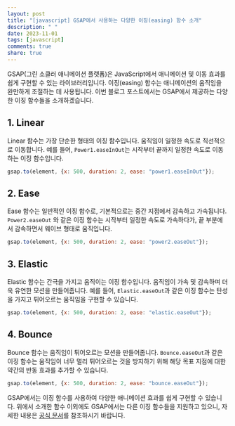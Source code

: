 ```yaml
---
layout: post
title: "[javascript] GSAP에서 사용하는 다양한 이징(easing) 함수 소개"
description: " "
date: 2023-11-01
tags: [javascript]
comments: true
share: true
---
```


GSAP(그린 소클러 애니메이션 플랫폼)은 JavaScript에서 애니메이션 및 이동 효과를 쉽게 구현할 수 있는 라이브러리입니다. 이징(easing) 함수는 애니메이션의 움직임을 완만하게 조절하는 데 사용됩니다. 이번 블로그 포스트에서는 GSAP에서 제공하는 다양한 이징 함수들을 소개하겠습니다.

## 1. Linear

Linear 함수는 가장 단순한 형태의 이징 함수입니다. 움직임이 일정한 속도로 직선적으로 이동합니다. 예를 들어, `Power1.easeInOut`는 시작부터 끝까지 일정한 속도로 이동하는 이징 함수입니다.

```javascript
gsap.to(element, {x: 500, duration: 2, ease: "power1.easeInOut"});
```

## 2. Ease

Ease 함수는 일반적인 이징 함수로, 기본적으로는 중간 지점에서 감속하고 가속됩니다. `Power2.easeOut` 와 같은 이징 함수는 시작부터 일정한 속도로 가속하다가, 끝 부분에서 감속하면서 웨이브 형태로 움직입니다.

```javascript
gsap.to(element, {x: 500, duration: 2, ease: "power2.easeOut"});
```

## 3. Elastic

Elastic 함수는 간극을 가지고 움직이는 이징 함수입니다. 움직임이 가속 및 감속하며 더욱 유연한 모션을 만들어줍니다. 예를 들어, `Elastic.easeOut`과 같은 이징 함수는 탄성을 가지고 튀어오르는 움직임을 구현할 수 있습니다.

```javascript
gsap.to(element, {x: 500, duration: 2, ease: "elastic.easeOut"});
```

## 4. Bounce

Bounce 함수는 움직임이 튀어오르는 모션을 만들어줍니다. `Bounce.easeOut`과 같은 이징 함수는 움직임이 너무 멀리 튀어오르는 것을 방지하기 위해 해당 목표 지점에 대한 약간의 반동 효과를 추가할 수 있습니다.

```javascript
gsap.to(element, {x: 500, duration: 2, ease: "bounce.easeOut"});
```

GSAP에서는 이징 함수를 사용하여 다양한 애니메이션 효과를 쉽게 구현할 수 있습니다. 위에서 소개한 함수 이외에도 GSAP에서는 다른 이징 함수들을 지원하고 있으니, 자세한 내용은 [공식 문서](https://greensock.com/docs/v3/Eases)를 참조하시기 바랍니다.